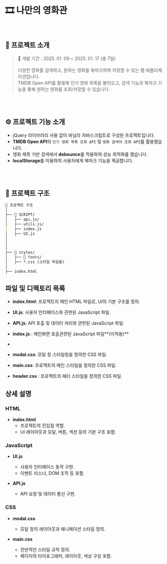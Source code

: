 

# 🎞 나만의 영화관


<br/>

## 💬 프로젝트 소개
> 📅 개발 기간 : 2025. 01. 09 ~ 2025. 01. 17 (총 7일)
> <br><br>
> 다양한 영화를 검색하고, 원하는 영화를 북마크하여 저장할 수 있는 웹 애플리케이션입니다.
> <br> TMDB Open API를 활용해 인기 영화 목록을 불러오고, 검색 기능과 북마크 기능을 통해 원하는 영화를 조회/저장할 수 있습니다.


<br>
<br>

## ⚙ 프로젝트 기능 소개
- jQuery 라이브러리 사용 없이 바닐라 자바스크립트로 구성된 프로젝트입니다.
- **TMDB Open API**의 `인기 영화 목록 조회 API` 및 `영화 검색어 조회 API`를 활용했습니다.
- 영화 제목 기반 검색에서 **debounce**를 적용하여 성능 최적화를 했습니다.
- **localStorage**를 이용하여 사용자에게 북마크 기능을 제공합니다.

<br>
<br>

## 📁 프로젝트 구조
```markdown
📁 프로젝트 구조
│
├── 📁 SCRIPT/
│   ├── api.js/
│   ├── utils.js/
|   ├── index.js
│   ├── UI.js
│   
│
│
├── 📁 styles/
│   ├── 📁 fonts/
│   ├── *.css (스타일 파일들)
│
├── index.html
```

## 파일 및 디렉토리 목록
- **index.html**: 프로젝트의 메인 HTML 파일로, UI의 기본 구조를 정의.

- **UI.js**: 사용자 인터페이스와 관련된 JavaScript 파일.
- **API.js**: API 호출 및 데이터 처리와 관련된 JavaScript 파일.
- **index.js** : 메인화면 호출관련된 JavaScript 파일**(미적용)**
- 
- **modal.css**: 모달 창 스타일링을 정의한 CSS 파일.
- **main.css**: 프로젝트의 메인 스타일을 정의한 CSS 파일.
- **header.css** : 프로젝트의 헤더 스타일을 정의한 CSS 파일.

## 상세 설명

### HTML
- **index.html**
  - 프로젝트의 진입점 역할.
  - UI 레이아웃과 모달, 버튼, 섹션 등의 기본 구조 포함.

### JavaScript
- **UI.js**
  - 사용자 인터페이스 동작 구현.
  - 이벤트 리스너, DOM 조작 등 포함.

- **API.js**
  - API 요청 및 데이터 통신 구현.

### CSS
- **modal.css**
  - 모달 창의 레이아웃과 애니메이션 스타일 정의.

- **main.css**
  - 전반적인 스타일 규칙 정의.
  - 페이지의 타이포그래피, 레이아웃, 색상 구성 포함.
